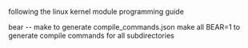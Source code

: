 following the linux kernel module programming guide

bear -- make to generate compile_commands.json
make all BEAR=1 to generate compile commands for all subdirectories

